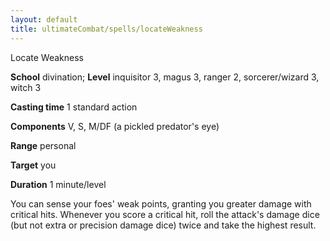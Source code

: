 ```yaml
---
layout: default
title: ultimateCombat/spells/locateWeakness
---
```

Locate Weakness

**School** divination; **Level** inquisitor 3, magus 3, ranger 2, sorcerer/wizard 3, witch 3

**Casting time** 1 standard action

**Components** V, S, M/DF (a pickled predator's eye)

**Range** personal

**Target** you

**Duration** 1 minute/level

You can sense your foes' weak points, granting you greater damage with critical hits. Whenever you score a critical hit, roll the attack's damage dice (but not extra or precision damage dice) twice and take the highest result.

